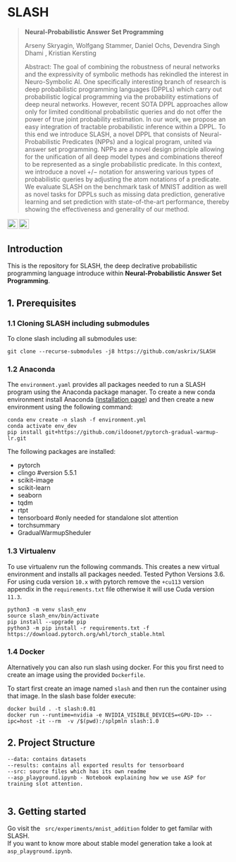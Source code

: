# SLASH 

> **Neural-Probabilistic Answer Set Programming**
> 
> Arseny Skryagin, Wolfgang Stammer, Daniel Ochs, Devendra Singh Dhami , Kristian Kersting
>
> Abstract: The goal of combining the robustness of neural networks and the expressivity of symbolic methods has rekindled the interest in Neuro-Symbolic AI. 
One specifically interesting branch of research is deep probabilistic programming languages (DPPLs) which carry out probabilistic logical programming via the probability estimations of deep neural networks.
However, recent SOTA DPPL approaches allow only for limited conditional probabilistic queries and do not offer the power of true joint probability estimation. 
In our work, we propose an easy integration of tractable probabilistic inference within a DPPL. To this end we introduce SLASH, a novel DPPL that consists of Neural-Probabilistic Predicates (NPPs) and a logical program, united via answer set programming. 
NPPs are a novel design principle allowing for the unification of all deep model types and combinations thereof to be represented as a single probabilistic predicate.
In this context, we introduce a novel $+/-$ notation for answering various types of probabilistic queries by adjusting the atom notations of a predicate.
We evaluate SLASH on the benchmark task of MNIST addition as well as novel tasks for DPPLs such as missing data prediction, generative learning and set prediction with state-of-the-art performance, thereby showing the effectiveness and generality of our method.

<a href="https://kr2022.cs.tu-dortmund.de/index.php"><img src="https://img.shields.io/badge/Conference-KR2022-blue" height=22.5></a>
<a href="https://opensource.org/licenses/MIT"><img src="https://img.shields.io/badge/License-MIT-yellow.svg" height=22.5></a>

## Introduction
This is the repository for SLASH, the deep declrative probabilistic programming language introduce within **Neural-Probabilistic Answer Set Programming**.


## 1. Prerequisites
### 1.1 Cloning SLASH including submodules
To clone slash including all submodules use:
```
git clone --recurse-submodules -j8 https://github.com/askrix/SLASH 
```
### 1.2 Anaconda
The `environment.yaml` provides all packages needed to run a SLASH program using the Anaconda package manager. To create a new conda environment install Anaconda  ([installation page](https://docs.anaconda.com/anaconda/install/)) and then create a new environment using the following command:
```
conda env create -n slash -f environment.yml
conda activate env_dev
pip install git+https://github.com/ildoonet/pytorch-gradual-warmup-lr.git

```

The following packages are installed:
- pytorch
- clingo #version 5.5.1
- scikit-image
- scikit-learn 
- seaborn
- tqdm
- rtpt
- tensorboard #only needed for standalone slot attention
- torchsummary
- GradualWarmupSheduler

### 1.3 Virtualenv
To use virtualenv run the following commands. This creates a new virtual environment and installs all packages needed. Tested Python Versions 3.6. For using cuda version `10.x` with pytorch remove the `+cu113` version appendix in the `requirements.txt` file otherwise it will use Cuda version `11.3`.
```
python3 -m venv slash_env
source slash_env/bin/activate
pip install --upgrade pip
python3 -m pip install -r requirements.txt -f https://download.pytorch.org/whl/torch_stable.html

```

### 1.4 Docker
Alternatively you can also run slash using docker. For this you first need to create an image using the provided `Dockerfile`.

To start first create an image named `slash` and then run the container using that image.  In the slash base folder execute: 
```
docker build . -t slash:0.01
docker run --runtime=nvidia -e NVIDIA_VISIBLE_DEVICES=<GPU-ID> --ipc=host -it --rm  -v /$(pwd):/splpmln slash:1.0

```




## 2. Project Structure
```
--data: contains datasets
--results: contains all exported results for tensorboard
--src: source files which has its own readme
--asp_playground.ipynb - Notebook explaining how we use ASP for training slot attention.
  
```

## 3. Getting started
Go visit the  ``` src/experiments/mnist_addition``` folder to get familar with SLASH.   
If you want to know more about stable model generation take a look at ``` asp_playground.ipynb```.
